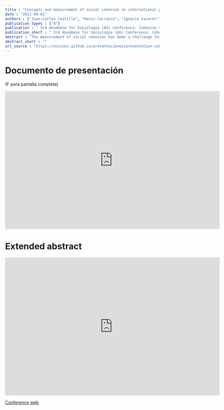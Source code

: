 ```yaml
---
title : "Concepts and measurement of social cohesion in international perspective"
date : "2021-09-01"
authors : ["Juan-Carlos Castillo", "Kevin Carrasco", "Ignacio Caceres"]
publication_types : ["8"]
publication : " 3rd Akademie für Soziologie (AS) Conference: Cohesive Societies? Analytical-empirical Perspectives . Leipzig (Online)"
publication_short : " 3rd Akademie für Soziologie (AS) Conference: Cohesive Societies? Analytical-empirical Perspectives . Leipzig (Online)"
abstract : "The measurement of social cohesion has been a challenge for decades. A main issue behind this challenge is the definition of social cohesion, which is far from being consensual and has led to different proposals for operationalization and measurement. Nevertheless, to our knowledge the approaches to the measurement of social cohesion have not been contrasted with each other in a systematic way, making the assessment and comparison of social cohesion indicators and indexes a difficult task. In the present paper we describe and compare several international projects aimed at conceptualizing and measuring social cohesion, such as the Social Cohesion Radar (Germany/international), the Scanlon-Monash Social Cohesion Index (Australia), ECOSOCIAL (Latin America), Mapping Social Cohesion (Canada) and the Civic Engagement and Social Cohesion report (USA). Through this comparison we identify the main commonalities as well as the disparities among these different projects. Based on this analysis we propose a simplified version for measuring social cohesion at aggregated level."
abstract_short : ""
url_source : "https://ocscoes.github.io/presentaciones/presentation-cohesive-societies.html"
---
```

# Documento de presentación

(F para pantalla completa)
<iframe width="700"  height="450" src="https://ocscoes.github.io/presentaciones/presentation-cohesive-societies.html" title="Xaringan presentation" frameborder="0" allow="accelerometer; autoplay; clipboard-write; encrypted-media; gyroscope; picture-in-picture" allowfullscreen></iframe>





# Extended abstract

<iframe width="700"  height="450" src="https://www.dropbox.com/s/sn0efav12iqfb31/castillo%2C%20caceres%20%26%20carrasco%202021%20concepts%20and%20measurement%20social%20cohesion.pdf?raw=1" title="Extended abstract" frameborder="0" allow="accelerometer; autoplay; clipboard-write; encrypted-media; gyroscope; picture-in-picture" allowfullscreen></iframe>


[Conference web](https://cohesivesocieties.net/)
